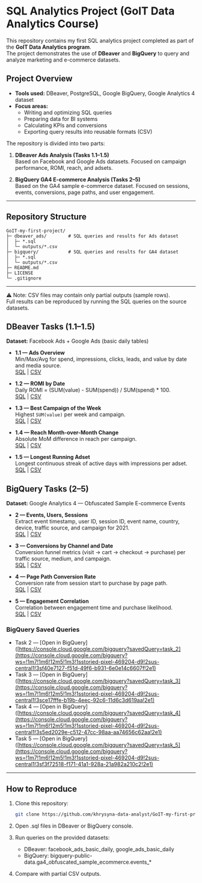 # SQL Analytics Project (GoIT Data Analytics Course)

This repository contains my first SQL analytics project completed as part of the **GoIT Data Analytics program**.  
The project demonstrates the use of **DBeaver** and **BigQuery** to query and analyze marketing and e-commerce datasets.

## Project Overview

- **Tools used:** DBeaver, PostgreSQL, Google BigQuery, Google Analytics 4 dataset  
- **Focus areas:**  
  - Writing and optimizing SQL queries  
  - Preparing data for BI systems  
  - Calculating KPIs and conversions  
  - Exporting query results into reusable formats (CSV)

The repository is divided into two parts:

1. **DBeaver Ads Analysis (Tasks 1.1–1.5)**  
   Based on Facebook and Google Ads datasets. Focused on campaign performance, ROMI, reach, and adsets.  

2. **BigQuery GA4 E-commerce Analysis (Tasks 2–5)**  
   Based on the GA4 sample e-commerce dataset. Focused on sessions, events, conversions, page paths, and user engagement.

---

## Repository Structure

```text
GoIT-my-first-project/
├─ dbeaver_ads/        # SQL queries and results for Ads dataset
│  ├─ *.sql
│  └─ outputs/*.csv
├─ bigquery/           # SQL queries and results for GA4 dataset
│  ├─ *.sql
│  └─ outputs/*.csv
├─ README.md
├─ LICENSE
└─ .gitignore
```
---

⚠️ Note: CSV files may contain only partial outputs (sample rows).  
Full results can be reproduced by running the SQL queries on the source datasets.

## DBeaver Tasks (1.1–1.5)

**Dataset:** Facebook Ads + Google Ads (basic daily tables)

- **1.1 — Ads Overview**  
  Min/Max/Avg for spend, impressions, clicks, leads, and value by date and media source.  
  [SQL](dbeaver_ads/task1_1_ads_overview.sql) | [CSV](dbeaver_ads/outputs/task1_1_ads_overview.csv)

- **1.2 — ROMI by Date**  
  Daily ROMI = (SUM(value) - SUM(spend)) / SUM(spend) * 100.  
  [SQL](dbeaver_ads/task1_2_romi_by_date.sql) | [CSV](dbeaver_ads/outputs/task1_2_romi_by_date.csv)

- **1.3 — Best Campaign of the Week**  
  Highest `SUM(value)` per week and campaign.  
  [SQL](dbeaver_ads/task1_3_best_campaign_week.sql) | [CSV](dbeaver_ads/outputs/task1_3_best_campaign_week.csv)

- **1.4 — Reach Month-over-Month Change**  
  Absolute MoM difference in reach per campaign.  
  [SQL](dbeaver_ads/task1_4_reach_mom_diff.sql) | [CSV](dbeaver_ads/outputs/task1_4_reach_mom_diff.csv)

- **1.5 — Longest Running Adset**  
  Longest continuous streak of active days with impressions per adset.  
  [SQL](dbeaver_ads/task1_5_longest_running_adset.sql) | [CSV](dbeaver_ads/outputs/task1_5_longest_running_adset.csv)


## BigQuery Tasks (2–5)

**Dataset:** Google Analytics 4 — Obfuscated Sample E-commerce Events

- **2 — Events, Users, Sessions**  
  Extract event timestamp, user ID, session ID, event name, country, device, traffic source, and campaign for 2021.  
  [SQL](bigquery/task2_events_users_sessions.sql) | [CSV](bigquery/outputs/task2_results.csv)

- **3 — Conversions by Channel and Date**  
  Conversion funnel metrics (visit → cart → checkout → purchase) per traffic source, medium, and campaign.  
  [SQL](bigquery/task3_conversions_by_channel.sql) | [CSV](bigquery/outputs/task3_results.csv)

- **4 — Page Path Conversion Rate**  
  Conversion rate from session start to purchase by page path.  
  [SQL](bigquery/task4_page_path_conversion.sql) | [CSV](bigquery/outputs/task4_results.csv)

- **5 — Engagement Correlation**  
  Correlation between engagement time and purchase likelihood.  
  [SQL](bigquery/task5_engagement_correlation.sql) | [CSV](bigquery/outputs/task5_results.csv)


### BigQuery Saved Queries
- Task 2 — [Open in BigQuery]([https://console.cloud.google.com/bigquery?savedQuery=task_2](https://console.cloud.google.com/bigquery?ws=!1m7!1m6!12m5!1m3!1sstoried-pixel-469204-d9!2sus-central1!3sf40e7127-f51d-49f6-b931-6e0e14c6607f!2e1)
- Task 3 — [Open in BigQuery]([https://console.cloud.google.com/bigquery?savedQuery=task_3](https://console.cloud.google.com/bigquery?ws=!1m7!1m6!12m5!1m3!1sstoried-pixel-469204-d9!2sus-central1!3sce17fffe-b19b-4eec-92c6-11d6c3d619aa!2e1)
- Task 4 — [Open in BigQuery]([https://console.cloud.google.com/bigquery?savedQuery=task_4](https://console.cloud.google.com/bigquery?ws=!1m7!1m6!12m5!1m3!1sstoried-pixel-469204-d9!2sus-central1!3s5ed2029e-c512-47cc-98aa-aa74656c62aa!2e1)
- Task 5 — [Open in BigQuery]([https://console.cloud.google.com/bigquery?savedQuery=task_5](https://console.cloud.google.com/bigquery?ws=!1m7!1m6!12m5!1m3!1sstoried-pixel-469204-d9!2sus-central1!3sf3f72518-f171-41a1-928a-21a982a210c2!2e1)


---

## How to Reproduce

1. Clone this repository:
   ```bash
   git clone https://github.com/khrysyna-data-analyst/GoIT-my-first-project.git
2. Open .sql files in DBeaver or BigQuery console.

3. Run queries on the provided datasets:
   - DBeaver: facebook_ads_basic_daily, google_ads_basic_daily
   - BigQuery: bigquery-public-data.ga4_obfuscated_sample_ecommerce.events_*

4. Compare with partial CSV outputs.

